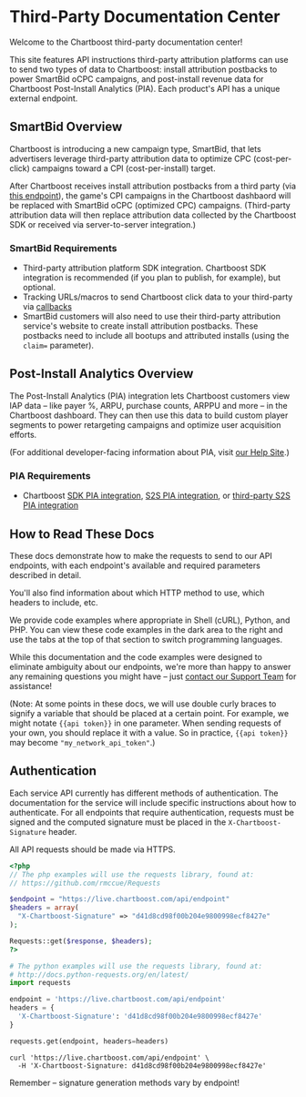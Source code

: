 # Third-Party Documentation Center

Welcome to the Chartboost third-party documentation center! 

This site features API instructions third-party attribution platforms can use to send two types of data to Chartboost: install attribution postbacks to power SmartBid oCPC campaigns, and post-install revenue data for Chartboost Post-Install Analytics (PIA). Each product's API has a unique external endpoint.

## SmartBid Overview

Chartboost is introducing a new campaign type, SmartBid, that lets advertisers leverage third-party attribution data to optimize CPC (cost-per-click) campaigns toward a CPI (cost-per-install) target. 

After Chartboost receives install attribution postbacks from a third party (via <a href="#install-attribution">this endpoint</a>), the game's CPI campaigns in the Chartboost dashbaord will be replaced with SmartBid oCPC (optimized CPC) campaigns. (Third-party attribution data will then replace attribution data collected by the Chartboost SDK or received via server-to-server integration.)

### SmartBid Requirements

- Third-party attribution platform SDK integration. Chartboost SDK integration is recommended (if you plan to publish, for example), but optional.
- Tracking URLs/macros to send Chartboost click data to your third-party via <a href="https://answers.chartboost.com/hc/en-us/articles/201220115">callbacks</a>
- SmartBid customers will also need to use their third-party attribution service's website to create install attribution postbacks. These postbacks need to include all bootups and attributed installs (using the <code>claim=</code> parameter).

## Post-Install Analytics Overview

The Post-Install Analytics (PIA) integration lets Chartboost customers view IAP data &ndash; like payer %, ARPU, purchase counts, ARPPU and more &ndash; in the Chartboost dashboard. They can then use this data to build custom player segments to power retargeting campaigns and optimize user acquisition efforts.

(For additional developer-facing information about PIA, visit <a href="https://answers.chartboost.com/hc/en-us/articles/201220265-Post-Install-Analytics-Beta-">our Help Site</a>.)

### PIA Requirements

- Chartboost <a href="https://answers.chartboost.com/hc/en-us/articles/201220265-Post-Install-Analytics-Beta">SDK PIA integration</a>, <a href="https://answers.chartboost.com/hc/en-us/articles/201220265-Post-Install-Analytics-Beta-#s2s">S2S PIA integration</a>, or <a href="https://answers.chartboost.com/hc/en-us/articles/202199899">third-party S2S PIA integration</a>

## How to Read These Docs

These docs demonstrate how to make the requests to send to our API endpoints, with each endpoint's available and required parameters described in detail. 

You'll also find information about which HTTP method to use, which headers to include, etc. 

We provide code examples where appropriate in Shell (cURL), Python, and PHP. You can view these code examples in the dark area to the right and use the tabs at the top of that section to switch programming languages. 

While this documentation and the code examples were designed to eliminate ambiguity about our endpoints, we're more than happy to answer any remaining questions you might have &ndash; just <a href="mailto:support.integrations@chartboost.com">contact our Support Team</a> for assistance!

(Note: At some points in these docs, we will use double curly braces to signify a variable that should be placed at a certain point. For example, we might notate `{{api token}}` in one parameter. When sending requests of your own, you should replace it with a value. So in practice, `{{api token}}` may become `"my_network_api_token"`.)

## Authentication

Each service API currently has different methods of authentication. The documentation for the service will include specific instructions about how to authenticate. For all endpoints that require authentication, requests must be signed and the computed signature must be placed in the `X-Chartboost-Signature` header.

All API requests should be made via HTTPS.


```php
<?php
// The php examples will use the requests library, found at:
// https://github.com/rmccue/Requests

$endpoint = "https://live.chartboost.com/api/endpoint"
$headers = array(
  "X-Chartboost-Signature" => "d41d8cd98f00b204e9800998ecf8427e"
);

Requests::get($response, $headers);
?>
```

```python
# The python examples will use the requests library, found at:
# http://docs.python-requests.org/en/latest/
import requests

endpoint = 'https://live.chartboost.com/api/endpoint'
headers = {
  'X-Chartboost-Signature': 'd41d8cd98f00b204e9800998ecf8427e'
}

requests.get(endpoint, headers=headers)
```

```shell
curl 'https://live.chartboost.com/api/endpoint' \
  -H 'X-Chartboost-Signature: d41d8cd98f00b204e9800998ecf8427e'
```

<aside class="success">
Remember &ndash; signature generation methods vary by endpoint!
</aside>
